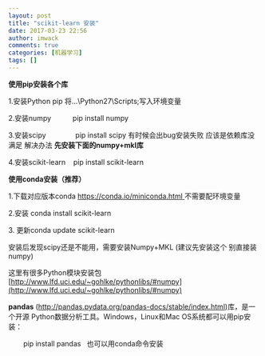 ```yaml
---
layout: post
title: "scikit-learn 安装"
date: 2017-03-23 22:56
author: imwack
comments: true
categories: [机器学习]
tags: []
---
```

**使用pip安装各个库**

1.安装Python pip 将...\Python27\Scripts;写入环境变量

2.安装numpy           pip install numpy

3.安装scipy               pip install scipy 有时候会出bug安装失败 应该是依赖库没满足 解决办法 **先安装下面的numpy+mkl库**

4.安装scikit-learn    pip install scikit-learn

**使用conda安装（推荐）**

1.下载对应版本conda [https://conda.io/miniconda.html ](https://conda.io/miniconda.html)不需要配环境变量

2.安装 <span class="fontstyle0">conda install scikit-learn</span>

3. 更新<span class="fontstyle0">conda update scikit-learn</span>

安装后发现scipy还是不能用，需要安装Numpy+MKL (建议先安装这个 别直接装numpy)

这里有很多Python模块安装包[http://www.lfd.uci.edu/~gohlke/pythonlibs/#numpy](http://www.lfd.uci.edu/~gohlke/pythonlibs/#numpy)

<span class="fontstyle0">**pandas** (http://pandas.pydata.org/pandas-docs/stable/index.html)</span><span class="fontstyle2">库，是一个开源
</span><span class="fontstyle0">Python</span><span class="fontstyle2">数据分析工具。</span><span class="fontstyle0">Windows</span><span class="fontstyle2">，</span><span class="fontstyle0">Linux</span><span class="fontstyle2">和</span><span class="fontstyle0">Mac OS</span><span class="fontstyle2">系统都可以用</span><span class="fontstyle0">pip</span><span class="fontstyle2">安装：
</span>
<p style="padding-left: 30px;"><span class="fontstyle3">pip install pandas</span>   <span class="fontstyle0">也可以用</span><span class="fontstyle1">conda</span><span class="fontstyle0">命令安装</span>

